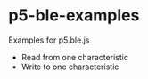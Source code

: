 # p5-ble-examples
Examples for p5.ble.js

- Read from one characteristic
- Write to one characteristic
